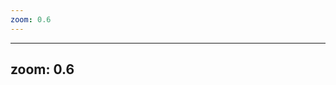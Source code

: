 ```yaml
---
zoom: 0.6
---
```


<div class="w-full h-full flex flex-col items-center justify-center">
  <PricingCardSystem 
    title="Our Packages"
    subtitle="Tailored Solutions for Your Business Growth"
    :plans="packages"
  />
</div>

<script setup>
// Import the component if needed (might be auto-imported in Slidev)
// import PricingCardSystem from '../components/PricingCardSystem.vue';

// Data for pricing packages
const packages = [
  {
    name: 'Base',
    price: '8,000',
    currency: 'AED',
    usdPrice: '2,300',
    popular: false,
    features: [
      { text: '8 Total Ads', bold: true, included: true },
      { text: '5 Static Ads', included: true },
      { text: '3 Video Ads', included: true },
      { text: 'Ad Campaign(s) Set-up', included: true },
      { text: 'CRM', included: true },
      { text: 'WhatsApp Integration', included: true }
    ]
  },
  {
    name: 'Standard',
    price: '15,000',
    currency: 'AED',
    usdPrice: '4,500',
    popular: true,
    features: [
      { text: '18 Total Ads', bold: true, included: true },
      { text: '10 Static Ads', included: true },
      { text: '8 Video Ads', included: true },
      { text: 'Ad Campaign(s) Set-up', included: true },
      { text: 'CRM', included: true },
      { text: 'WhatsApp Integration', included: true }
    ]
  },
  {
    name: 'Premium',
    price: '25,000',
    currency: 'AED',
    usdPrice: '6,800',
    popular: false,
    features: [
      { text: '34 Total Ads', bold: true, included: true },
      { text: '20 Static Ads', included: true },
      { text: '14 Video Ads', included: true },
      { text: 'Ad Campaign(s) Set-up', included: true },
      { text: 'CRM', included: true },
      { text: 'WhatsApp Integration', included: true }
    ]
  }
]
</script>

---
zoom: 0.6
---

<div class="w-full h-full flex flex-col items-center justify-center">
  <PricingCardSystem 
    title="Retainer Structure"
    subtitle="Monthly Support Plans for Ongoing Success"
    :plans="retainers"
  />
</div>

<script setup>
// Import the component if needed (might be auto-imported in Slidev)
// import PricingCardSystem from '../components/PricingCardSystem.vue';

// Data for retainer packages
const retainers = [
  {
    name: 'Lite',
    price: '1,500',
    currency: 'AED/mo',
    popular: false,
    features: [
      { text: 'CRM Subscription', included: true },
      { text: 'Single Platform Ad Management', included: true },
      { text: '1 Monthly Graphic', included: true },
      { text: 'WhatsApp Marketing Management', included: false },
      { text: 'Smart AI ChatBot', included: false },
      { text: 'Monthly Videos', included: false },
      { text: 'Ad Budget: 3,000 - 5,000', bold: true, extraSpace: true }
    ]
  },
  {
    name: 'Plus',
    price: '3,500',
    currency: 'AED/mo',
    popular: true,
    features: [
      { text: 'CRM Subscription', included: true },
      { text: 'Single Platform Ad Management', included: true },
      { text: '4 Monthly Graphics', included: true },
      { text: 'WhatsApp Marketing Management', included: true },
      { text: 'Smart AI ChatBot', included: true },
      { text: 'Monthly Videos', included: false },
      { text: 'Ad Budget: 5,000 - 15,000', bold: true, extraSpace: true }
    ]
  },
  {
    name: 'Pro',
    price: '7,000',
    currency: 'AED/mo',
    popular: false,
    features: [
      { text: 'CRM Subscription', included: true },
      { text: 'Single Platform Ad Management', included: true },
      { text: '8 Monthly Graphics', included: true },
      { text: 'WhatsApp Marketing Management', included: true },
      { text: 'Smart AI ChatBot', included: true },
      { text: '4 Videos in 1 Shoot', included: true },
      { text: 'Ad Budget: 15,000+', bold: true, extraSpace: true }
    ]
  }
]
</script>
